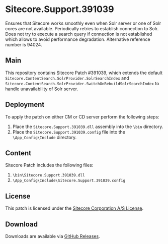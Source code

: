 # Sitecore.Support.391039
Ensures that Sitecore works smoothly even when Solr server or one of Solr cores are not available. Periodically retries to establish connection to Solr. Does not try to execute a search query if connection is not established which allows to avoid performance degradation. Alternative reference number is 94024.

## Main

This repository contains Sitecore Patch #391039, which extends the default `Sitecore.ContentSearch.SolrProvider.SolrSearchIndex` and `Sitecore.ContentSearch.SolrProvider.SwitchOnRebuildSolrSearchIndex` to handle unavailability of Solr server.

## Deployment

To apply the patch on either CM or CD server perform the following steps:

1. Place the `Sitecore.Support.391039.dll` assembly into the `\bin` directory.
2. Place the `Sitecore.Support.391039.config` file into the `\App_Config\Include` directory.

## Content 

Sitecore Patch includes the following files:

1. `\bin\Sitecore.Support.391039.dll`
2. `\App_Config\Include\Sitecore.Support.391039.config`

## License

This patch is licensed under the [Sitecore Corporation A/S License](LICENSE).

## Download

Downloads are available via [GitHub Releases](https://github.com/SitecoreSupport/Sitecore.Support.391039/releases).